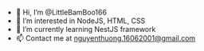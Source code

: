 - 👋 Hi, I’m @LittleBamBoo166
- 👀 I’m interested in NodeJS, HTML, CSS
- 🌱 I’m currently learning NestJS framework
- 📫 Contact me at nguyenthuong.16062001@gmail.com

<!---
LittleBamBoo166/LittleBamBoo166 is a ✨ special ✨ repository because its `README.md` (this file) appears on your GitHub profile.
You can click the Preview link to take a look at your changes.
--->
